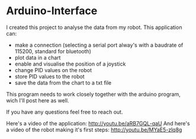 # Arduino-Interface

I created this project to analyse the data from my robot. This application can:
 - make a connection (selecting a serial port alway's with a baudrate of 115200, standard for bluetooth)
 - plot data in a chart
 - enable and visualise the position of a joystick
 - change PID values on the robot
 - store PID values to the robot
 - save the data from the chart to a txt file
 
 This program needs to work closely together with the arduino program, wich I'll post here as well.
 
 If you have any questions feel free to reach out.

Here's a video of the application: http://youtu.be/aRB7GQL-qaU
And here's a video of the robot making it's first steps: http://youtu.be/MYaE5-zlq8g
